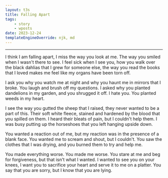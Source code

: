 ```yaml
---
layout: t3s
title: Falling Apart
tags:
    - story
    - wposts
date: 2023-12-24
templateEngineOverride: njk, md
---
```


---

I think I am falling apart, I miss the way you look at me. The way you smiled when I wasn't there to see. I feel sick when I see you, how you walk over the black dahlias that I grew for someone else, the way you read the books that I loved makes me feel like my organs have been torn off.

I ask you why you watch me at night and why you haunt me in mirrors that I broke. You laugh and brush off my questions. I asked why you planted dandelions in my garden, and you shrugged it off. I hate you. You planted weeds in my heart.

I see the way you gutted the sheep that I raised, they never wanted to be a part of this. Their soft white fleece, stained and hardened by the blood that you spilled on them. I heard their bleats of pain, but I couldn't help them. I was busy putting up the horseshoes that you left hanging upside down.

You wanted a reaction out of me, but my reaction was in the presence of a blank face. You wanted me to scream and shout, but I couldn't. You saw the clothes that I was drying, and you burned them to try and help me.


You made everything worse. You made me worse. You stare at me and beg for forgiveness, but that isn't what I wanted. I wanted to see you on your knees, I want you to sacrifice your heart and serve it to me on a platter. You say that you are sorry, but I know that you are lying.